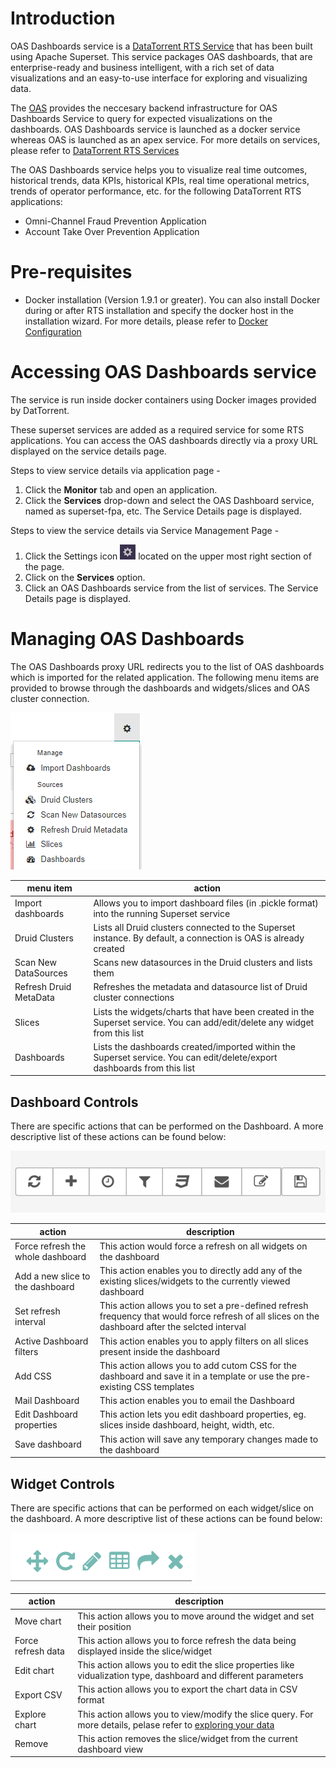# Introduction

OAS Dashboards service is a [DataTorrent RTS Service](services/#overview) that has been built using Apache Superset. This service packages OAS dashboards, that are enterprise-ready and business intelligent, with a rich set of data visualizations and an easy-to-use interface for exploring and visualizing data.

The [OAS](oas/#overview) provides the neccesary backend infrastructure for OAS Dashboards Service to query for expected visualizations on the dashboards. OAS Dashboards service is launched as a docker service whereas OAS is launched as an apex service. For more details on services, please refer to [DataTorrent RTS Services](services/#overview)

The OAS Dashboards service helps you to visualize real time outcomes, historical trends, data KPIs, historical KPIs, real time operational metrics, trends of operator performance, etc. for the following DataTorrent RTS applications:

 - Omni-Channel Fraud Prevention Application
 - Account Take Over Prevention Application

# Pre-requisites

- Docker installation (Version 1.9.1 or greater). You can also install Docker during or after RTS installation and specify the docker host in the installation wizard. For more details, please refer to [Docker Configuration](services/#configuring-docker)

# Accessing OAS Dashboards service

The service is run inside docker containers using Docker images provided by DatTorrent.

These superset services are added as a required service for some RTS applications. You can access the OAS dashboards directly via a proxy URL displayed on the service details page.

Steps to view service details via application page -

1. Click the **Monitor** tab and open an application.
2. Click the **Services** drop-down and select the OAS Dashboard service, named as superset-fpa, etc. The Service Details page is displayed.

Steps to view the service details via Service Management Page -

1. Click the Settings icon ![](images/services/cog-wheel.png) located on the upper most right section of the page. 
2. Click on the **Services** option.
3. Click an OAS Dashboards service from the list of services. The Service Details page is displayed.

# Managing OAS Dashboards

The OAS Dashboards proxy URL redirects you to the list of OAS dashboards which is imported for the related application. The following menu items are provided to browse through the dashboards and widgets/slices and OAS cluster connection.

![Menu on Superset proxy link](images/oas_dashboards/superset_menu.png)


| menu item  | action |
|--|--|
| Import dashboards | Allows you to import dashboard files (in .pickle format) into the running Superset service |
| Druid Clusters | Lists all Druid clusters connected to the Superset instance. By default, a connection is OAS is already created |
| Scan New DataSources | Scans new datasources in the Druid clusters and lists them |
| Refresh Druid MetaData | Refreshes the metadata and datasource list of Druid cluster connections |
| Slices | Lists the widgets/charts that have been created in the Superset service. You can add/edit/delete any widget from this list |
| Dashboards | Lists the dashboards created/imported within the Superset service. You can edit/delete/export dashboards from this list |


## Dashboard Controls

There are specific actions that can be performed on the Dashboard. A more descriptive list of these actions can be found below:

![OAS Dashbaord controls](images/oas_dashboards/oas_dashboard_controls.png)

| action | description|
|--|--|
| Force refresh the whole dashboard | This action would force a refresh on all widgets on the dashboard |
| Add a new slice to the dashboard | This action enables you to directly add any of the existing slices/widgets to the currently viewed dashboard |
| Set refresh interval | This action allows you to set a pre-defined refresh frequency that would force refresh of all slices on the dashboard after the selcted interval |
| Active Dashboard filters | This action enables you to apply filters on all slices present inside the dashboard |
| Add CSS | This action allows you to add cutom CSS for the dashboard and save it in a template or use the pre-existing CSS templates |
| Mail Dashboard | This action enables you to email the Dashboard |
| Edit Dashboard properties | This action lets you edit dashboard properties, eg. slices inside dashboard, height, width, etc. |
| Save dashboard | This action will save any temporary changes made to the dashboard |


## Widget Controls

There are specific actions that can be performed on each widget/slice on the dashboard. A more descriptive list of these actions can be found below:

![OAS widget controls](images/oas_dashboards/oas_widget_controls.png)

| action | description |
|--|--|
| Move chart | This action allows you to move around the widget and set their position |
| Force refresh data | This action allows you to force refresh the data being displayed inside the slice/widget |
| Edit chart | This action allows you to edit the slice properties like vidualization type, dashboard and different parameters |
| Export CSV | This action allows you to export the chart data in CSV format |
| Explore chart | This action allows you to view/modify the slice query. For more details, pelase refer to [exploring your data](https://superset.incubator.apache.org/tutorial.html#exploring-your-data) |
| Remove | This action removes the slice/widget from the current dashboard view |
